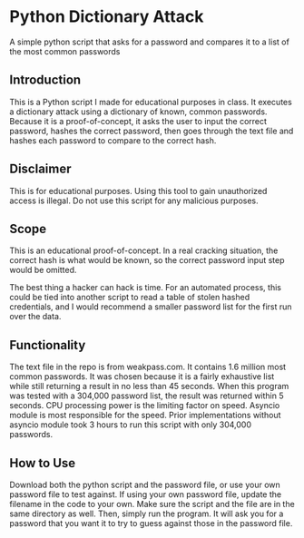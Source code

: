# Python Dictionary Attack
A simple python script that asks for a password and compares it to a list of the most common passwords

## Introduction
This is a Python script I made for educational purposes in class. It executes a dictionary attack using a dictionary of known, common passwords. Because it is a proof-of-concept, it asks the user to input the correct password, hashes the correct password, then goes through the text file and hashes each password to compare to the correct hash.

## Disclaimer
This is for educational purposes. Using this tool to gain unauthorized access is illegal. Do not use this script for any malicious purposes.

## Scope
This is an educational proof-of-concept. In a real cracking situation, the correct hash is what would be known, so the correct password input step would be omitted.

The best thing a hacker can hack is time. For an automated process, this could be tied into another script to read a table of stolen hashed credentials, and I would recommend a smaller password list for the first run over the data.

## Functionality
The text file in the repo is from weakpass.com. It contains 1.6 million most common passwords. It was chosen because it is a fairly exhaustive list while still returning a result in no less than 45 seconds. When this program was tested with a 304,000 password list, the result was returned within 5 seconds. CPU processing power is the limiting factor on speed. Asyncio module is most responsible for the speed. Prior implementations without asyncio module took 3 hours to run this script with only 304,000 passwords.

## How to Use
Download both the python script and the password file, or use your own password file to test against. If using your own password file, update the filename in the code to your own. Make sure the script and the file are in the same directory as well. Then, simply run the program. It will ask you for a password that you want it to try to guess against those in the password file.
